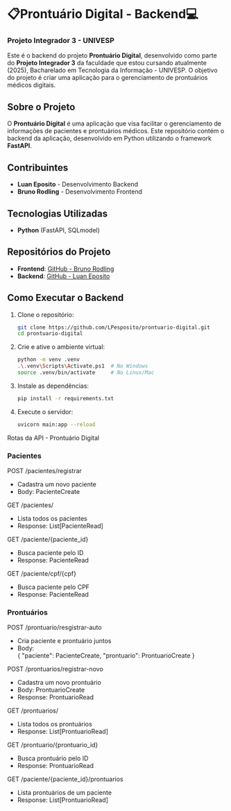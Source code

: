 # :clipboard:Prontuário Digital - Backend:computer:
### Projeto Integrador 3 - UNIVESP

Este é o backend do projeto **Prontuário Digital**, desenvolvido como parte do **Projeto Integrador 3** da faculdade que estou cursando atualmente (2025), Bacharelado em Tecnologia da Informação - UNIVESP. O objetivo do projeto é criar uma aplicação para o gerenciamento de prontuários médicos digitais.

## Sobre o Projeto

O **Prontuário Digital** é uma aplicação que visa facilitar o gerenciamento de informações de pacientes e prontuários médicos. Este repositório contém o backend da aplicação, desenvolvido em Python utilizando o framework **FastAPI**.

## Contribuintes

- **Luan Eposito** - Desenvolvimento Backend  
- **Bruno Rodling** - Desenvolvimento Frontend  

## Tecnologias Utilizadas

- **Python** (FastAPI, SQLmodel)

## Repositórios do Projeto

- **Frontend**: [GitHub - Bruno Rodling](https://github.com/Obrunorodling/meus_projetos)
- **Backend**: [GitHub - Luan Eposito](https://github.com/LPesposito/prontuario-digital)

## Como Executar o Backend

1. Clone o repositório:
   ```bash
   git clone https://github.com/LPesposito/prontuario-digital.git
   cd prontuario-digital
   ```

2. Crie e ative o ambiente virtual:
   ```bash
   python -m venv .venv
   .\.venv\Scripts\Activate.ps1  # No Windows
   source .venv/bin/activate     # No Linux/Mac
   ```

3. Instale as dependências:
   ```bash
   pip install -r requirements.txt
   ```

4. Execute o servidor:
   ```bash
   uvicorn main:app --reload
   ```

Rotas da API - Prontuário Digital

### Pacientes

POST   /pacientes/registrar  
- Cadastra um novo paciente  
- Body: PacienteCreate

GET    /pacientes/  
- Lista todos os pacientes  
- Response: List[PacienteRead]

GET    /paciente/{paciente_id}  
- Busca paciente pelo ID  
- Response: PacienteRead

GET    /paciente/cpf/{cpf}  
- Busca paciente pelo CPF  
- Response: PacienteRead

### Prontuários

POST   /prontuario/resgistrar-auto  
- Cria paciente e prontuário juntos  
- Body:  
  {
    "paciente": PacienteCreate,
    "prontuario": ProntuarioCreate
  }

POST   /prontuarios/registrar-novo  
- Cadastra um novo prontuário  
- Body: ProntuarioCreate  
- Response: ProntuarioRead

GET    /prontuarios/  
- Lista todos os prontuários  
- Response: List[ProntuarioRead]

GET    /prontuario/{prontuario_id}  
- Busca prontuário pelo ID  
- Response: ProntuarioRead

GET    /paciente/{paciente_id}/prontuarios  
- Lista prontuários de um paciente  
- Response: List[ProntuarioRead]